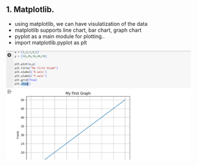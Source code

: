 ## 1. Matplotlib.

- using matplotlib, we can have visulatization of the data
- matplotlib supports line chart, bar chart, graph chart
- pyplot as a main module for plotting..
- import matplotlib.pyplot as plt

![alt text](Images/lineChar.png)    